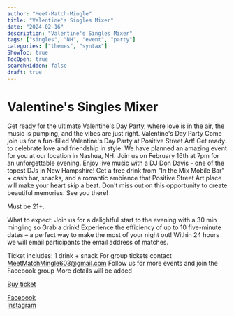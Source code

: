 ```yaml
---
author: "Meet-Match-Mingle"
title: "Valentine's Singles Mixer"
date: "2024-02-16"
description: "Valentine's Singles Mixer"
tags: ["singles", "NH", "event", "party"]
categories: ["themes", "syntax"]
ShowToc: true
TocOpen: true
searchHidden: false
draft: true
---
```


# Valentine's Singles Mixer

Get ready for the ultimate Valentine's Day Party, where love is in the air, the music is pumping, and the vibes are just right.
Valentine's Day Party
Come join us for a fun-filled Valentine's Day Party at Positive Street Art! Get ready to celebrate love and friendship in style. We have planned an amazing event for you at our location in Nashua, NH. Join us on February 16th at 7pm for an unforgettable evening. Enjoy live music with a DJ Don Davis - one of the topest DJs in New Hampshire!
Get a free drink from "In the Mix Mobile Bar" + cash bar, snacks, and a romantic ambiance that Positive Street Art place will make your heart skip a beat. Don't miss out on this opportunity to create beautiful memories. See you there!

Must be 21+.

What to expect:
Join us for a delightful start to the evening with a 30 min mingling so Grab a drink!
Experience the efficiency of up to 10 five-minute dates – a perfect way to make the most of your night out!
Within 24 hours we will email participants the email address of matches.

Ticket includes:
1 drink + snack
For group tickets contact MeetMatchMingle603@gmail.com
Follow us for more events and join the Facebook group
More details will be added

[Buy ticket](https://www.eventbrite.com/e/valentines-day-party-ages-25-35-ages-35-45-tickets-809585029617?aff=oddtdtcreator&fbclid=IwAR3WTStsbPcB-7puFC2twseacSAaMzu_VJ_CnNy-g7nrFHEpI64UZYbt63k&utm_experiment=test_share_listing)

[Facebook](https://www.facebook.com/groups/139042209173053)                          
[Instagram](https://www.instagram.com/meet_match_mingle/)